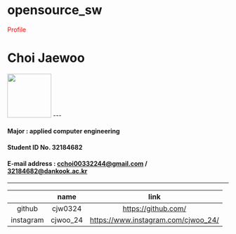 # opensource_sw

<span style="color:red">Profile</span>

# Choi Jaewoo

<img src="https://user-images.githubusercontent.com/51539046/164485513-a179ba84-5f34-4907-bdc3-dd8903e3464c.JPG" width="100">
---

#### Major : applied computer engineering  
#### Student ID No. 32184682  
#### E-mail address : cchoi00332244@gmail.com  / 32184682@dankook.ac.kr
---

||name|link|
| :----: | :---: | :---: |
|github   | cjw0324   | <https://github.com/>
|instagram | cjwoo_24 | <https://www.instagram.com/cjwoo_24/> 

